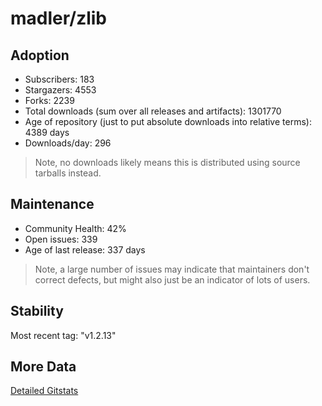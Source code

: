 # madler/zlib

## Adoption

- Subscribers: 183
- Stargazers: 4553
- Forks: 2239
- Total downloads (sum over all releases and artifacts): 1301770
- Age of repository (just to put absolute downloads into relative terms): 4389 days
- Downloads/day: 296

> Note, no downloads likely means this is distributed using source tarballs instead.

## Maintenance

- Community Health: 42%
- Open issues: 339
- Age of last release: 337 days

> Note, a large number of issues may indicate that maintainers don't correct defects, but might also
> just be an indicator of lots of users.

## Stability

Most recent tag: "v1.2.13"

## More Data

[Detailed Gitstats](/bazel-catalog/gitstats/madler/zlib)

